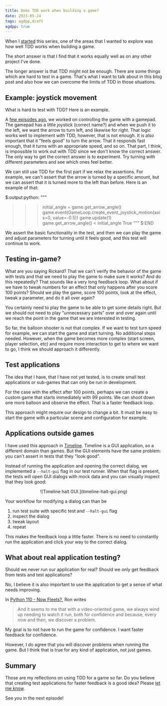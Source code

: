 ```yaml
---
title: Does TDD work when building a game?
date: 2023-05-24
tags: agdpp,draft
agdpp: true
---
```


When I [started](/writing/agdpp-introduction/index.html) this series, one of
the areas that I wanted to explore was how well TDD works when building a game.

The short answer is that I find that it works equally well as on any other
project I've done.

The longer answer is that TDD might not be enough. There are some things which
are hard to test in a game. That's what I want to talk about in this blog post
and also how we can overcome the limits of TDD in those situations.

## Example: joystick movement

What is hard to test with TDD? Here is an example.

A [few episodes ago](/writing/agdpp-logitech-gamepad-f310/index.html), we
worked on controlling the game with a gamepad. The gamepad has a little
joystick (correct name?) and when we push it to the left, we want the arrow to
turn left, and likewise for right. That logic works well to implement with TDD,
however, that is not enough. It is also important that it "feels good" to turn
the arrow. That it responds fast enough, that it turns with an appropriate
speed, and so on. That part, I think, is impossible to work out with TDD since
we don't know the correct answer. The only way to get the correct answer is to
experiment. Try turning with different parameters and see which ones feel
better.

We can still use TDD for the first part if we relax the assertions. For
example, we can't assert that the arrow is turned by a specific amount, but we
can assert that it is turned more to the left than before. Here is an example
of that:

$:output:python:
"""
>>> initial_angle = game.get_arrow_angle()
>>> game.event(GameLoop.create_event_joystick_motion(axis=0, value=-0.5))
>>> game.update(1)
>>> game.get_arrow_angle() < initial_angle
True
"""
$:END

We assert the basic functionality in the test, and then we can play the game
and adjust parameters for turning until it feels good, and this test will
continue to work.

## Testing in-game?

What are you saying Rickard? That we can't verify the behavior of the game with
tests and that we need to play the game to make sure it works? And do this
repeatedly? That sounds like a very long feedback loop. What about if we have
to tweak numbers for an effect that only happens after you score 100 points?
Should we play the game, score 100 points, look at the effect, tweak a
parameter, and do it all over again?

You certainly need to play the game to be able to get some details right. But
we should not need to play "unnecessary parts" over and over again until we
reach the point in the game that we are interested in testing.

So far, the balloon shooter is not that complex. If we want to test turn speed
for example, we can start the game and start turning. No additional steps
needed. However, when the game becomes more complex (start screen, player
selection, etc) and require more interaction to get to where we want to go,
I think we should approach it differently.

## Test applications

The idea that I have, that I have not yet tested, is to create small test
applications or sub-games that can only be run in development.

For the case with the effect after 100 points, perhaps we can create a custom
game that starts immediately with 99 points. We can shoot down one more balloon
and observe the effect. That is a faster feedback loop.

This approach might require our design to change a bit. It must be easy to
start the game with a particular scene and configuration for example.

## Applications outside games

I have used this approach in [Timeline](/projects/timeline/index.html).
Timeline is a GUI application, so a different domain than games. But the GUI
elements have the same problem: you can't assert in tests that they "look
good".

Instead of running the application and opening the correct dialog, we
implemented a `--halt-gui` flag in our test runner. When that flag is present,
the tests will open GUI dialogs with mock data and you can visually inspect
that they look good:

<p>
<center>
![Timeline halt GUI.](timeline-halt-gui.png)
</center>
</p>

Your workflow for modifying a dialog can than be

1. run test suite with specific test and `--halt-gui` flag
2. inspect the dialog
3. tweak layout
4. repeat

This makes the feedback loop a little faster. There is no need to constantly
run the application and click your way to the correct dialog.

## What about real application testing?

Should we never run our application for real? Should we only get feedback from
tests and test applications?

No, I believe it is also important to use the application to get a sense of
what needs improving.

In [Python 110 - Now
Fleets?](https://ronjeffries.com/articles/-y023/python/-o110/110/), Ron writes

> And it seems to me that with a video-oriented game, we always wind up needing
> to watch it run, both for confidence and because, every now and then, we
> discover a problem.

My goal is to not have to run the game for confidence. I want faster feedback
for confidence.

However, I do agree that you will discover problems when running the game. But
I think that is true for any kind of application, not just games.

## Summary

Those are my reflections on using TDD for a game so far. Do you believe that
creating test applications for faster feedback is a good idea?  Please [let me
know](/contact/index.html).

See you in the next episode!
